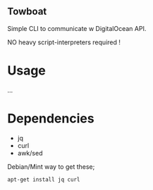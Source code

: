 Towboat
-------

Simple CLI to communicate w DigitalOcean API.

NO heavy script-interpreters required !

Usage
=====

...

Dependencies
=============

  * jq
  * curl
  * awk/sed

Debian/Mint way to get these;

    apt-get install jq curl


